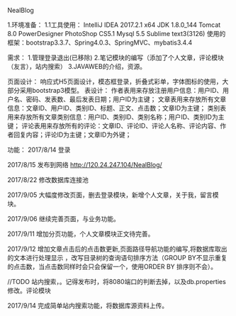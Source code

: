 NealBlog

1.环境准备：
1.1工具使用：
IntelliJ IDEA 2017.2.1 x64
JDK 1.8.0_144
Tomcat 8.0
PowerDesigner
PhotoShop CS5.1
Mysql 5.5 
Sublime text3(3126)
使用的框架：bootstrap3.3.7、Spring4.0.3、SpringMVC、mybatis3.4.4

需求：
1.管理登录退出(已移除)
2.笔记模块的编写（添加了个人文章，评论模块（友言），站内搜索）
3.JAVAWEB的介绍，资源。

页面设计：
响应式H5页面设计，模态框登录，折叠式彩单，字体图标的使用，大部分采用bootstrap3模型。
表设计：
作者表用来存放注册用户信息：用户ID、用户名、密码、发表数、最后发表日期；用户ID为主键；
文章表用来存放所有文章信息：文章ID、用户ID、类别ID、标题、正文、点击数；文章ID为主键；
类别表用来存放所有文章类别信息：用户ID、类别ID、类别名称；用户ID、类别ID为主键；
评论表用来存放所有的评论：文章ID、评论ID、评论人名称、评论内容、作者回复内容；评论ID为主键；文章ID为外键；

功能：
2017/8/14
登录

2017/8/15
发布到网络
http://120.24.247.104/NealBlog/

2017/8/22
修改数据库连接池

2017/9/05
大幅度修改页面，删去登录模块，新增个人文章，关于我，留言模块。

2017/9/06
继续完善页面，与业务功能。

2017/9/11
增加分页功能，个人文章模块正文待完善。

2017/9/12
增加文章点击后的点击数更新,页面路径导航功能的编写,将数据库取出的文本进行处理显示
，改写目录树的查询语句排序方法（GROUP BY不显示重复的点击数，当点击数同样时会只会保留一个，使用ORDER BY 排序则不会）。

//TODO 站内搜索，。记得发布时，将8080端口的判断去掉，以及db.properties修改。评论模块

2017/9/14
完成简单站内搜索功能，将数据库源资料上传。

